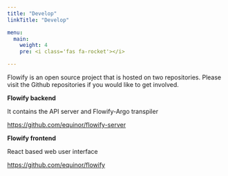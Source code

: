 ```yaml
---
title: "Develop"
linkTitle: "Develop"

menu:
  main:
    weight: 4
    pre: <i class='fas fa-rocket'></i>

---
```


Flowify is an open source project that is hosted on two repositories. Please visit the Github repositories if you would like to get involved.

**Flowify backend**

It contains the API server and Flowify-Argo transpiler

https://github.com/equinor/flowify-server

**Flowify frontend**

React based web user interface

https://github.com/equinor/flowify